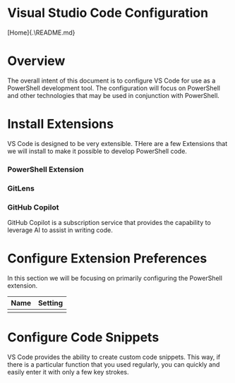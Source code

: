 # Visual Studio Code Configuration

[Home]{.\README.md}

# Overview
The overall intent of this document is to configure VS Code for use as a PowerShell development tool. The configuration will focus on PowerShell and other technologies that may be used in conjunction with PowerShell. 

# Install Extensions
VS Code is designed to be very extensible. THere are a few Extensions that we will install to make it possible to develop PowerShell code. 

### PowerShell Extension

### GitLens

### GitHub Copilot
GitHub Copilot is a subscription service that provides the capability to leverage AI to assist in writing code. 

# Configure Extension Preferences
In this section we will be focusing on primarily configuring the PowerShell extension. 

| Name | Setting |
|------|---------|
|      |         |

# Configure Code Snippets
VS Code provides the ability to create custom code snippets. This way, if there is a particular function that you used regularly, you can quickly and easily enter it with only a few key strokes.